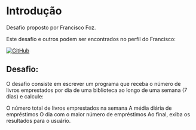 # Introdução

Desafio proposto por Francisco Foz.

Este desafio e outros podem ser encontrados no perfil do Francisco:

[![GitHub](https://img.shields.io/badge/GitHub-100000?style=for-the-badge&logo=github&logoColor=white)](https://github.com/kFranciscoFoz)



## Desafio:

O desafio consiste em escrever um programa que receba o número de livros emprestados por dia de uma biblioteca ao longo de uma semana (7 dias) e calcule:

O número total de livros emprestados na semana
A média diária de empréstimos
O dia com o maior número de empréstimos
Ao final, exiba os resultados para o usuário.